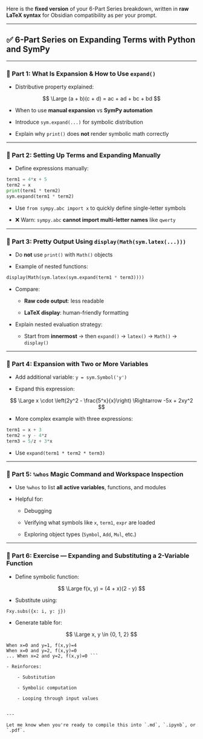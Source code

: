 Here is the **fixed version** of your 6-Part Series breakdown, written in **raw LaTeX syntax** for Obsidian compatibility as per your prompt.

---

## ✅ 6-Part Series on Expanding Terms with Python and SymPy

---

### 🔹 Part 1: What Is Expansion & How to Use `expand()`

- Distributive property explained:
    

$$ \Large (a + b)(c + d) = ac + ad + bc + bd $$

- When to use **manual expansion** vs **SymPy automation**
    
- Introduce `sym.expand(...)` for symbolic distribution
    
- Explain why `print()` does **not** render symbolic math correctly
    

---

### 🔹 Part 2: Setting Up Terms and Expanding Manually

- Define expressions manually:
    

```python
term1 = 4*x + 5
term2 = x
print(term1 * term2)
sym.expand(term1 * term2)
```

- Use `from sympy.abc import x` to quickly define single-letter symbols
    
- ❌ Warn: `sympy.abc` **cannot import multi-letter names** like `qwerty`
    

---

### 🔹 Part 3: Pretty Output Using `display(Math(sym.latex(...)))`

- Do **not** use `print()` with `Math()` objects
    
- Example of nested functions:
    

```python
display(Math(sym.latex(sym.expand(term1 * term3))))
```

- Compare:
    
    - **Raw code output**: less readable
        
    - **LaTeX display**: human-friendly formatting
        
- Explain nested evaluation strategy:
    
    - Start from **innermost** → then `expand()` → `latex()` → `Math()` → `display()`
        

---

### 🔹 Part 4: Expansion with Two or More Variables

- Add additional variable: `y = sym.Symbol('y')`
    
- Expand this expression:
    

$$ \Large x \cdot \left(2y^2 - \frac{5^x}{x}\right) \Rightarrow -5x + 2xy^2 $$

- More complex example with three expressions:
    

```python
term1 = x + 3
term2 = y - 4*z
term3 = 5/z + 3*x
```

- Use `expand(term1 * term2 * term3)`
    

---

### 🔹 Part 5: `%whos` Magic Command and Workspace Inspection

- Use `%whos` to list **all active variables**, functions, and modules
    
- Helpful for:
    
    - Debugging
        
    - Verifying what symbols like `x`, `term1`, `expr` are loaded
        
    - Exploring object types (`Symbol`, `Add`, `Mul`, etc.)
        

---

### 🔹 Part 6: Exercise — Expanding and Substituting a 2-Variable Function

- Define symbolic function:
    

$$ \Large f(x, y) = (4 + x)(2 - y) $$

- Substitute using:
    

```python
Fxy.subs({x: i, y: j})
```

- Generate table for:
    

$$ \Large x, y \in {0, 1, 2} $$

```plaintext When x=0 and y=0, f(x,y)=8  
When x=0 and y=1, f(x,y)=4  
When x=0 and y=2, f(x,y)=0  
... When x=2 and y=2, f(x,y)=0 ```

- Reinforces:
    
    - Substitution
        
    - Symbolic computation
        
    - Looping through input values
        

---

Let me know when you're ready to compile this into `.md`, `.ipynb`, or `.pdf`.